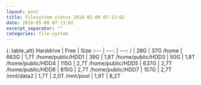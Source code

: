 ```yaml
---
layout: post
title: Filesystem status 2018-05-08 07:13:02
date: 2018-05-08 07:13:02
excerpt_separator: ""
categories: file-system
---
```

{:.table_alt}
Harddrive | Free | Size
:--- | ---: | ---:
/ | 26G | 37G
/home | 663G | 1,7T
/home/public/HDD1 | 39G | 1,8T
/home/public/HDD3 | 50G | 1,8T
/home/public/HDD4 | 115G | 2,7T
/home/public/HDD5 | 637G | 2,7T
/home/public/HDD6 | 815G | 2,7T
/home/public/HDD7 | 157G | 2,7T
/mnt/data2 | 1,7T | 2,0T
/mnt/pool | 1,9T | 8,2T
